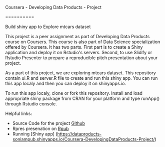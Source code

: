 Coursera - Developing Data Products - Project

==========

Build shiny app to Explore mtcars dataset

This project is a peer assignment as part of Developing Data Products course on Coursers. This course is also part of Data Science specialization offered by Coursera. It has two parts. First part is to create a Shiny application and deploy it on Rstudio's servers. Second, to use Slidify or Rstudio Presenter to prepare a reproducible pitch presentation about your project.

As a part of this project, we are exploring mtcars dataset. This repository contain ui.R and server.R file to create and run this shiny app. You can run this app localy and then you can deploy it on shinyapps.io.

To run this app localy, clone or fork this repository. Install and load appropriate shiny package from CRAN for your platform and type runApp() through Rstudio console. 


Helpful links:
 - Source Code for the project [Github](https://github.com/soniampub/Coursera-DevelopingDataProducts)
 - Rpres presenation on [Rpub](https://rpubs.com/soniampub/DDP_Project)
 - Running [Shiny app] (https://dataproducts-soniampub.shinyapps.io/Coursera-DevelopingDataProducts-Project/)





